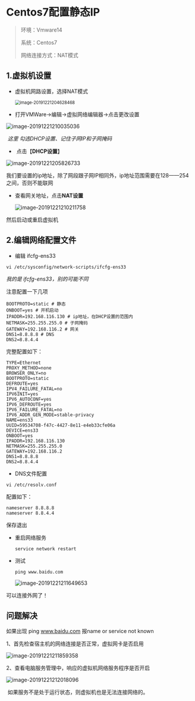 # Centos7配置静态IP

> 环境：Vmware14
>
> 系统：Centos7
>
> 网络连接方式：NAT模式



## 1.虚拟机设置

- 虚拟机网路设置，选择NAT模式

  <img src="images/image-20191221204628468.png" alt="image-20191221204628468" style="zoom:80%;" />

- 打开VMWare->编辑->虚拟网络编辑器->点击更改设置

![image-20191221210035036](images/image-20191221210035036.png)

​	*这里 勾选DHCP设置、记住子网IP和子网掩码*

- ​	点击【**DHCP设置**】

![image-20191221205826733](images/image-20191221205826733.png)

​		我们要设置的ip地址，除了网段跟子网IP相同外，ip地址范围需要在128——254之间，否则不能联网

- 查看网关地址，点击**NAT设置**

  ![image-20191221210211758](images/image-20191221210211758.png)

然后启动或重启虚拟机



## 2.编辑网络配置文件

- 编辑 ifcfg-ens33

```shell
vi /etc/sysconfig/network-scripts/ifcfg-ens33
```

*我的是 ifcfg-ens33，别的可能不同*

注意配置一下几项

```shell
BOOTPROTO=static # 静态
ONBOOT=yes # 开机启动
IPADDR=192.168.116.130 # ip地址，在DHCP设置的范围内
NETMASK=255.255.255.0 # 子网掩码
GATEWAY=192.168.116.2 # 网关
DNS1=8.8.8.8 # DNS
DNS2=8.8.4.4
```

完整配置如下：

```shell
TYPE=Ethernet
PROXY_METHOD=none
BROWSER_ONLY=no
BOOTPROTO=static
DEFROUTE=yes
IPV4_FAILURE_FATAL=no
IPV6INIT=yes
IPV6_AUTOCONF=yes
IPV6_DEFROUTE=yes
IPV6_FAILURE_FATAL=no
IPV6_ADDR_GEN_MODE=stable-privacy
NAME=ens33
UUID=59534708-f47c-4427-8e11-e4eb33cfe06a
DEVICE=ens33
ONBOOT=yes
IPADDR=192.168.116.130
NETMASK=255.255.255.0
GATEWAY=192.168.116.2
DNS1=8.8.8.8
DNS2=8.8.4.4
```

- DNS文件配置

```shell
vi /etc/resolv.conf 
```

配置如下：

```shell
nameserver 8.8.8.8
nameserver 8.8.4.4
```

保存退出

- 重启网络服务

  ```shell
  service network restart
  ```

- 测试

  ```shell
  ping www.baidu.com
  ```

  ![image-20191221211649653](images/image-20191221211649653.png)

可以连接外网了！



## 问题解决

如果出现 ping www.baidu.com 报name or service not known

1、首先检查宿主机的网络连接是否正常，虚拟网卡是否启用

![image-20191221211859358](images/image-20191221211859358.png)



2、查看电脑服务管理中，响应的虚拟机网络服务程序是否开启

![image-20191221212018096](images/image-20191221212018096.png)

​	如果服务不是处于运行状态，则虚拟机也是无法连接网络的。